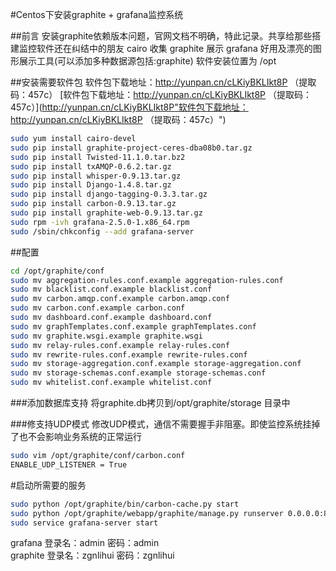 #Centos下安装graphite + grafana监控系统

##前言
安装graphite依赖版本问题，官网文档不明确，特此记录。共享给那些搭建监控软件还在纠结中的朋友
cairo 收集
graphite 展示
grafana 好用及漂亮的图形展示工具(可以添加多种数据源包括:graphite)
软件安装位置为 /opt

##安装需要软件包
软件包下载地址：http://yunpan.cn/cLKiyBKLIkt8P （提取码：457c）
[软件包下载地址：http://yunpan.cn/cLKiyBKLIkt8P （提取码：457c）](http://yunpan.cn/cLKiyBKLIkt8P"软件包下载地址：http://yunpan.cn/cLKiyBKLIkt8P （提取码：457c）")

```Bash
sudo yum install cairo-devel
sudo pip install graphite-project-ceres-dba08b0.tar.gz
sudo pip install Twisted-11.1.0.tar.bz2
sudo pip install txAMQP-0.6.2.tar.gz
sudo pip install whisper-0.9.13.tar.gz
sudo pip install Django-1.4.8.tar.gz
sudo pip install django-tagging-0.3.3.tar.gz
sudo pip install carbon-0.9.13.tar.gz
sudo pip install graphite-web-0.9.13.tar.gz
sudo rpm -ivh grafana-2.5.0-1.x86_64.rpm
sudo /sbin/chkconfig --add grafana-server
```

##配置
```Bash
cd /opt/graphite/conf
sudo mv aggregation-rules.conf.example aggregation-rules.conf
sudo mv blacklist.conf.example blacklist.conf
sudo mv carbon.amqp.conf.example carbon.amqp.conf
sudo mv carbon.conf.example carbon.conf
sudo mv dashboard.conf.example dashboard.conf
sudo mv graphTemplates.conf.example graphTemplates.conf
sudo mv graphite.wsgi.example graphite.wsgi
sudo mv relay-rules.conf.example relay-rules.conf
sudo mv rewrite-rules.conf.example rewrite-rules.conf
sudo mv storage-aggregation.conf.example storage-aggregation.conf
sudo mv storage-schemas.conf.example storage-schemas.conf
sudo mv whitelist.conf.example whitelist.conf
```
###添加数据库支持
将graphite.db拷贝到/opt/graphite/storage 目录中

###修支持UDP模式
修改UDP模式，通信不需要握手非阻塞。即使监控系统挂掉了也不会影响业务系统的正常运行
```Bash
sudo vim /opt/graphite/conf/carbon.conf
ENABLE_UDP_LISTENER = True
```
#启动所需要的服务
```Bash
sudo python /opt/graphite/bin/carbon-cache.py start
sudo python /opt/graphite/webapp/graphite/manage.py runserver 0.0.0.0:8020  >/dev/null 2>&1 &
sudo service grafana-server start
```
grafana  登录名：admin 密码：admin  
graphite 登录名：zgnlihui 密码：zgnlihui
